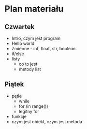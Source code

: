 # Plan materiału

## Czwartek

  * Intro, czym jest program
  * Hello world
  * Zmienne - int, float, str, boolean
  * if/else
  * listy
    * co to jest
    * metody list

## Piątek

  * pętle
    * while
    * for (in range())
    * legitny for
  * funkcje
  * czym jest obiekt, czym jest metoda
